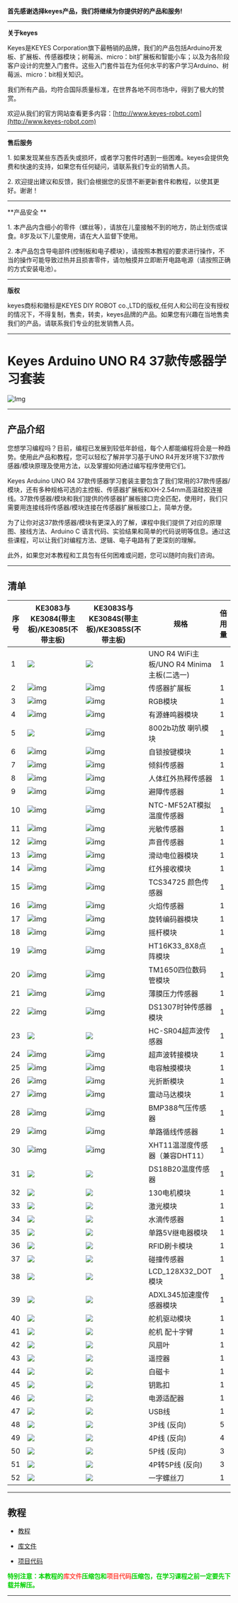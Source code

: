 
**首先感谢选择keyes产品，我们将继续为你提供好的产品和服务!**

---

**关于keyes**

Keyes是KEYES Corporation旗下最畅销的品牌，我们的产品包括Arduino开发板、扩展板、传感器模块；树莓派、micro：bit扩展板和智能小车；以及为各阶段客户设计的完整入门套件。这些入门套件旨在为任何水平的客户学习Arduino、树莓派、micro：bit相关知识。

我们所有产品，均符合国际质量标准，在世界各地不同市场中，得到了极大的赞赏。 

欢迎从我们的官方网站查看更多内容：[http://www.keyes-robot.com](http://www.keyes-robot.com)

---

**售后服务**

1\. 如果发现某些东西丢失或损坏，或者学习套件时遇到一些困难。keyes会提供免费和快速的支持，如果您有任何疑问，请联系我们专业的销售人员。

2\. 欢迎提出建议和反馈，我们会根据您的反馈不断更新套件和教程，以使其更好。谢谢！

---

**产品安全 **                              

1\. 本产品内含细小的零件（螺丝等），请放在儿童接触不到的地方，防止划伤或误食。8岁及以下儿童使用，请在大人监督下使用。

2\. 本产品包含导电部件(控制板和电子模块），请按照本教程的要求进行操作，不当的操作可能导致过热并且损害零件，请勿触摸并立即断开电路电源（请按照正确的方式安装电池）。

---

**版权**

keyes商标和徽标是KEYES DIY ROBOT co.,LTD的版权,任何人和公司在没有授权的情况下，不得复制，售卖，转卖，keyes品牌的产品。如果您有兴趣在当地售卖我们的产品，请联系我们专业的批发销售人员。

---

# Keyes Arduino UNO R4 37款传感器学习套装

![Img](./media/img-20240514161903.jpg)

---

## 产品介绍

您想学习编程吗？目前，编程已发展到较低年龄组，每个人都能编程将会是一种趋势。使用此产品和教程，您可以轻松了解并学习基于UNO R4开发环境下37款传感器/模块原理及使用方法，以及掌握如何通过编写程序使用它们。

Keyes Arduino UNO R4 37款传感器学习套装主要包含了我们常用的37款传感器/模块，还有多种规格可选的主控板、传感器扩展板和XH-2.54mm高温硅胶连接线。37款传感器/模块和我们提供的传感器扩展板接口完全匹配，使用时，我们只需要用连接线将传感器/模块连接在传感器扩展板接口上，简单方便。

为了让你对这37款传感器/模块有更深入的了解，课程中我们提供了对应的原理图、接线方法、Arduino C 语言代码、实验结果和简单的代码说明等信息。通过这些课程，可以让我们对编程方法、逻辑、电子电路有了更深刻的理解。       

此外，如果您对本教程和工具包有任何困难或问题，您可以随时向我们咨询。

---

## 清单

| 序号 | KE3083与KE3084(带主板)/KE3085(不带主板) | KE3083S与KE3084S(带主板)/KE3085S(不带主板)| 规格 | 倍用量 |
| ---- | ------------------------ | ------------------------- | ------------------------------ | ------ |
| 1 | ![](media/KS5016.png) |![](media/KS5016.png) |UNO R4 WiFi主板/UNO R4 Minima主板(二选一)| 1 |
| 2 | ![img](media/KE1004.png) | ![img](media/KE1004.png) | 传感器扩展板 | 1 |
| 3 | ![img](media/KE4074.png) | ![img](media/KE4074S.png) | RGB模块 | 1 |
| 4 | ![img](media/KE4010.png) | ![img](media/KE4010S.png) | 有源蜂鸣器模块 | 1 |
| 5 | ![](media/KE4067.png) | ![img](media/KE4067S.png) | 8002b功放 喇叭模块| 1 |
| 6 | ![img](media/KE4045.png) | ![img](media/KE4045S.png) | 自锁按键模块  | 1 |
| 7 | ![img](media/KE4017.png) | ![img](media/KE4017S.png) | 倾斜传感器 | 1  |
| 8 | ![img](media/KE4018.png) | ![img](media/KE4018S.png) | 人体红外热释传感器 | 1 |
| 9 | ![img](media/KE4019.png) | ![img](media/KE4019S.png) | 避障传感器 | 1  |
| 10 | ![img](media/KE4025.png) | ![img](media/KE4025S.png) | NTC-MF52AT模拟温度传感器 | 1 |
| 11| ![img](media/KE4026.png) | ![img](media/KE4026S.png) | 光敏传感器  | 1 |
| 12 | ![img](media/KE4027.png) | ![img](media/KE4027S.png) | 声音传感器  | 1 |
| 13 | ![img](media/KE4064.png) | ![img](media/KE4064S.png) | 滑动电位器模块  | 1 |
| 14 | ![img](media/KE4036.png) | ![img](media/KE4036S.png) | 红外接收模块  | 1  |
| 15 | ![img](media/KE4047.png) | ![img](media/KE4047S.png) | TCS34725 颜色传感器 | 1 |
| 16| ![img](media/KE4020.png) | ![img](media/KE4020S.png) | 火焰传感器  | 1 | 
| 17 | ![img](media/KE4049.png) | ![img](media/KE4049S.png) | 旋转编码器模块  | 1  |
| 18 | ![img](media/KE4050.png) | ![img](media/KE4050S.png) | 摇杆模块  | 1  |
| 19 | ![img](media/KE4066.png) | ![img](media/KE4066S.png) | HT16K33_8X8点阵模块  | 1  |
| 20 | ![img](media/KE4060.png) | ![img](media/KE4060S.png) | TM1650四位数码管模块 | 1 |
| 21 | ![img](media/KE4069.png) | ![img](media/KE4069S.png) | 薄膜压力传感器 | 1 |
| 22 | ![img](media/KE4072.png) | ![img](media/KE4072S.png) | DS1307时钟传感器模块  | 1 |
| 23 | ![](media/MD0017.png)    | ![](media/MD0017.png)  | HC-SR04超声波传感器  | 1 |
| 24 | ![img](media/KE4039.png) | ![img](media/KE4039S.png) | 超声波转接模块 | 1  |
| 25 | ![img](media/KE4013.png) | ![img](media/KE4013S.png) | 电容触摸模块  | 1 |
| 26 | ![img](media/KE4014.png) | ![img](media/KE4014S.png) | 光折断模块| 1 |
| 27 | ![img](media/KE4044.png) | ![img](media/KE4044S.png) |震动马达模块 | 1 |
| 28 | ![img](media/KE4040.png) | ![img](media/KE4040S.png) | BMP388气压传感器 | 1 |
| 29 |  ![img](media/KE4024.png) | ![img](media/KE4024S.png) | 单路循线传感器 | 1  |
| 30 | ![img](media/KE4033.png) | ![img](media/KE4033S.png) | XHT11温湿度传感器（兼容DHT11）| 1 |
| 31 | ![](media/KE4034.png) | ![](media/KE4034S.png) | DS18B20温度传感器 | 1  |
| 32 | ![](media/KE4038.png) | ![](media/KE4038S.png) | 130电机模块  | 1 |
| 33 | ![](media/KE4043.png) | ![](media/KE4043S.png) | 激光模块  | 1 |
| 34 | ![](media/KE4048.png) | ![](media/KE4048S.png) | 水滴传感器  | 1  |
| 35| ![](media/KE4062.png)  | ![](media/KE4062S.png) | 单路5V继电器模块| 1  |
| 36 | ![](media/KE4065.png) | ![](media/KE4065S.png) | RFID刷卡模块  | 1  |
| 37| ![](media/KE4023.png) | ![](media/KE4023S.png) | 碰撞传感器  | 1 |
| 38 | ![](media/KE4061.png) | ![](media/KE4061S.png)  | LCD_128X32_DOT模块 | 1 |
| 39 | ![](media/KE4073.png) | ![](media/KE4073S.png) | ADXL345加速度传感器模块  | 1|
| 40 | ![](media/KE4022.png)  | ![](media/KE4022.png)  | 舵机驱动模块  | 1  |
| 41 | ![](media/9G.png)  | ![](media/9G.png)   | 舵机 配十字臂  | 1 |
| 42 | ![](media/11946.png) |![](media/11946.png)|风扇叶|1|
| 43 | ![](media/remotecontrol.png) | ![](media/remotecontrol.png) | 遥控器  | 1 |
| 44 | ![](media/磁卡.png)  | ![](media/磁卡.png)   | 白磁卡  | 1      |
| 45 | ![](media/钥匙扣.png)  | ![](media/钥匙扣.png)   | 钥匙扣  | 1      |
| 46 | ![](media/电源.png)    | ![](media/电源.png)     | 电源适配器  | 1      |
| 47 | ![](media/USB.jpg)  | ![](media/USB.jpg)   | USB线   | 1  |
| 48 | ![](media/3pin.png)  | ![](media/3pin.png)   | 3P线 (反向)| 5     |
| 49 | ![](media/4pin.png)  | ![](media/4pin.png)   | 4P线 (反向)  | 4 |
| 50 | ![](media/5pin.png)  | ![](media/5pin.png)   | 5P线 (反向) | 3|
| 51 | ![](media/4pin-5pin.png) | ![](media/4pin-5pin.png) | 4P转5P线 (反向) | 3 |
| 52 | ![](media/ABC13.png)  | ![](media/ABC13.png)   | 一字螺丝刀 | 1  |

---

## 教程

* [教程](教程/教程.md)

* [库文件](库文件.zip)

* [项目代码](项目代码.zip)

<span style="color: rgb(0, 209, 0);">**特别注意：本教程的<span style="color: rgb(255, 76, 65);">库文件</span>压缩包和<span style="color: rgb(255, 76, 65);">项目代码</span>压缩包，在学习课程之前一定要先下载并解压。**

---
